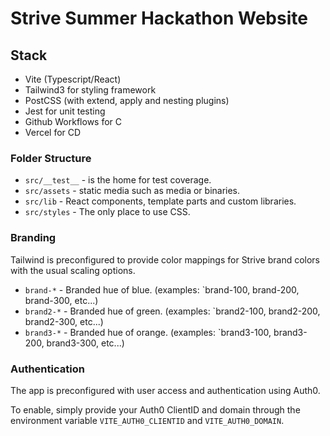 # Strive Summer Hackathon Website

## Stack

- Vite (Typescript/React)
- Tailwind3 for styling framework
- PostCSS (with extend, apply and nesting plugins)
- Jest for unit testing
- Github Workflows for C
- Vercel for CD

### Folder Structure

- `src/__test__` - is the home for test coverage.
- `src/assets` - static media such as media or binaries.
- `src/lib` - React components, template parts and custom libraries.
- `src/styles` - The only place to use CSS.

### Branding

Tailwind is preconfigured to provide color mappings for Strive brand colors with the usual scaling options.

- `brand-*`  - Branded hue of blue. (examples: `brand-100, brand-200, brand-300, etc...)
- `brand2-*` - Branded hue of green. (examples: `brand2-100, brand2-200, brand2-300, etc...)
- `brand3-*` - Branded hue of orange. (examples: `brand3-100, brand3-200, brand3-300, etc...)

### Authentication

The app is preconfigured with user access and authentication using Auth0.

To enable, simply provide your Auth0 ClientID and domain through the environment variable `VITE_AUTH0_CLIENTID` and `VITE_AUTH0_DOMAIN`.
